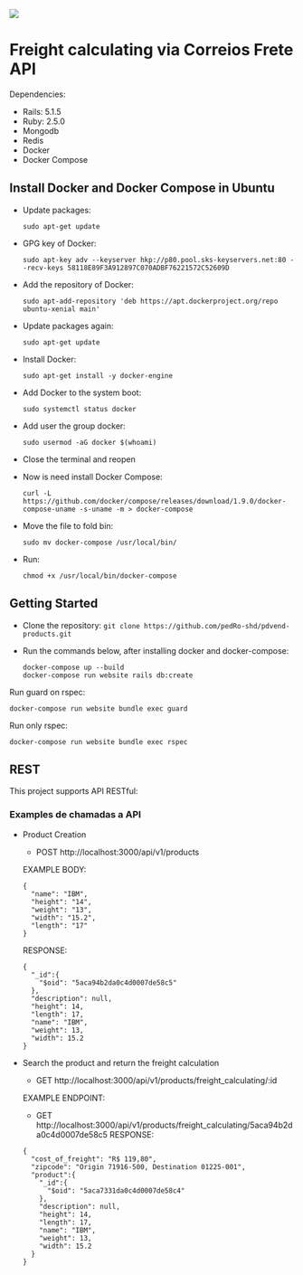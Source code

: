 <a href="https://codeclimate.com/github/pedRo-shd/pdvend-products/maintainability"><img src="https://api.codeclimate.com/v1/badges/78fba7fc8c936939a83d/maintainability" /></a>

# Freight calculating via Correios Frete API

Dependencies:
* Rails: 5.1.5
* Ruby: 2.5.0
* Mongodb
* Redis
* Docker
* Docker Compose

## Install Docker and Docker Compose in Ubuntu

* Update packages:
  ```
  sudo apt-get update
  ```

* GPG key of Docker:
  ```
  sudo apt-key adv --keyserver hkp://p80.pool.sks-keyservers.net:80 --recv-keys 58118E89F3A912897C070ADBF76221572C52609D
  ```

* Add the repository of Docker:
  ```
  sudo apt-add-repository 'deb https://apt.dockerproject.org/repo ubuntu-xenial main'
  ```

* Update packages again:
  ```
  sudo apt-get update
  ```

* Install Docker:
  ```
  sudo apt-get install -y docker-engine
  ```

* Add Docker to the system boot:
  ```
  sudo systemctl status docker
  ```

* Add user the group docker:
  ```
  sudo usermod -aG docker $(whoami)
  ```

* Close the terminal and reopen

* Now is need install Docker Compose:
  ```
  curl -L https://github.com/docker/compose/releases/download/1.9.0/docker-compose-uname -s-uname -m > docker-compose
  ```

* Move the file to fold bin:
  ```
  sudo mv docker-compose /usr/local/bin/
  ```

* Run:
  ```
  chmod +x /usr/local/bin/docker-compose
  ```

## Getting Started

* Clone the repository: `git clone https://github.com/pedRo-shd/pdvend-products.git`

* Run the commands below, after installing docker and docker-compose:
  ```
  docker-compose up --build
  docker-compose run website rails db:create
  ```

Run guard on rspec:
  ```
  docker-compose run website bundle exec guard
  ```

Run only rspec:
  ```
  docker-compose run website bundle exec rspec
  ```

## REST

This project supports API RESTful:

### Examples de chamadas a API
* Product Creation
  * POST http://localhost:3000/api/v1/products

  EXAMPLE BODY:
  ```
  {
    "name": "IBM",
    "height": "14",
    "weight": "13",
    "width": "15.2",
    "length": "17"
  }
  ```

  RESPONSE:
  ```
  {
    "_id":{
      "$oid": "5aca94b2da0c4d0007de58c5"
    },
    "description": null,
    "height": 14,
    "length": 17,
    "name": "IBM",
    "weight": 13,
    "width": 15.2
  }
  ```


* Search the product and return the freight calculation
  * GET http://localhost:3000/api/v1/products/freight_calculating/:id

  EXAMPLE ENDPOINT:
  * GET http://localhost:3000/api/v1/products/freight_calculating/5aca94b2da0c4d0007de58c5
  RESPONSE:
  ```
  {
    "cost_of_freight": "R$ 119,80",
    "zipcode": "Origin 71916-500, Destination 01225-001",
    "product":{
      "_id":{
        "$oid": "5aca7331da0c4d0007de58c4"
      },
      "description": null,
      "height": 14,
      "length": 17,
      "name": "IBM",
      "weight": 13,
      "width": 15.2
    }
  }
  ```
